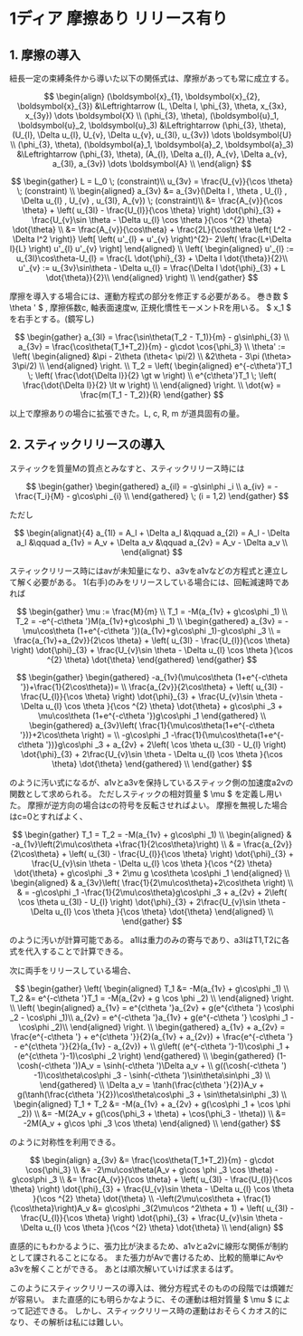 # 1ディア 摩擦あり リリース有り

## 1. 摩擦の導入

紐長一定の束縛条件から導いた以下の関係式は、摩擦があっても常に成立する。

$$
\begin{align}
(\boldsymbol{x}_{1}, \boldsymbol{x}_{2}, \boldsymbol{x}_{3}) &\Leftrightarrow (L, \Delta l, \phi_{3}, \theta, x_{3x}, x_{3y}) \dots \boldsymbol{X} \\
(\phi_{3}, \theta), (\boldsymbol{u}_1, \boldsymbol{u}_2, \boldsymbol{u}_3) &\Leftrightarrow (\phi_{3}, \theta), (U_{l}, \Delta u_{l}, U_{v}, \Delta u_{v}, u_{3l}, u_{3v}) \dots \boldsymbol{U} \\
(\phi_{3}, \theta),  (\boldsymbol{a}_1, \boldsymbol{a}_2, \boldsymbol{a}_3) &\Leftrightarrow  (\phi_{3}, \theta), (A_{l}, \Delta a_{l}, A_{v}, \Delta a_{v}, a_{3l}, a_{3v}) \dots \boldsymbol{A} \\
\end{align}
$$

$$
\begin{gather}
L = L_0 \; (constraint)\\
u_{3v} = \frac{U_{v}}{\cos \theta} \; (constraint) \\
\begin{aligned}
a_{3v} &= a_{3v}(\Delta l , \theta , U_{l} , \Delta u_{l} , U_{v} , u_{3l}, A_{v}) \; (constraint)\\
&= \frac{A_{v}}{\cos \theta} +
\left( u_{3l} - \frac{U_{l}}{\cos \theta} \right) \dot{\phi}_{3} + 
\frac{U_{v}\sin \theta - \Delta u_{l} \cos \theta }{\cos ^{2} \theta} \dot{\theta} \\
&=
\frac{A_{v}}{\cos\theta} + \frac{2L}{\cos\theta \left( L^2 - \Delta l^2 \right)}
\left[
\left( u'_{l} + u'_{v} \right)^{2}-
2\left( \frac{L+\Delta l}{L} \right) u'_{l} u'_{v}
\right]
\end{aligned} \\
\left(
\begin{aligned}
u'_{l} := u_{3l}\cos\theta-U_{l} = \frac{L \dot{\phi}_{3} + \Delta l \dot{\theta}}{2}\\
u'_{v} := u_{3v}\sin\theta - \Delta u_{l} = \frac{\Delta l \dot{\phi}_{3} + L \dot{\theta}}{2}\\
\end{aligned} 
\right) \\
\end{gather}
$$

摩擦を導入する場合には、運動方程式の部分を修正する必要がある。
巻き数 $ \theta ' $ , 摩擦係数c, 軸表面速度w, 正規化慣性モーメントRを用いる。
$ x_1 $ を右手とする。(鏡写し)

$$
\begin{gather}
a_{3l} =  \frac{\sin\theta(T_2 - T_1)}{m} - g\sin\phi_{3} \\
a_{3v} =  \frac{\cos\theta(T_1+T_2)}{m} - g\cdot \cos{\phi_3} \\
\theta' := \left(
    \begin{aligned}
    &\pi - 2\theta (\theta< \pi/2) \\
    &2\theta - 3\pi (\theta> 3\pi/2) \\
    \end{aligned}
    \right. \\
T_2 = \left(
    \begin{aligned}
    e^{-c\theta'}T_1 \; \left( \frac{\dot{\Delta l}}{2} \gt w \right) \\
    e^{c\theta'}T_1 \; \left( \frac{\dot{\Delta l}}{2} \lt w \right) \\
    \end{aligned}
\right. \\
\dot{w} = \frac{m(T_1 - T_2)}{R}
\end{gather}
$$

以上で摩擦ありの場合に拡張できた。L, c, R, m が道具固有の量。

## 2. スティックリリースの導入

スティックを質量Mの質点とみなすと、スティックリリース時には

$$
\begin{gather}
\begin{gathered}
a_{il} = -g\sin\phi _i \\
a_{iv} = - \frac{T_i}{M} - g\cos\phi _{i} \\
\end{gathered}
\; (i = 1,2)
\end{gather}
$$

ただし

$$
\begin{alignat}{4}
a_{1l} = A_l + \Delta a_l
&\qquad a_{2l} = A_l - \Delta a_l 
&\qquad a_{1v} = A_v + \Delta a_v 
&\qquad a_{2v} = A_v - \Delta a_v \\
\end{alignat}
$$



スティックリリース時にはavが未知量になり、a3vをa1vなどの方程式と連立して解く必要がある。
1(右手)のみをリリースしている場合には、回転減速時であれば

$$
\begin{gather}
\mu := \frac{M}{m} \\
T_1 = -M(a_{1v} + g\cos\phi _1) \\
T_2 = -e^{-c\theta '}M(a_{1v}+g\cos\phi _1) \\
\begin{gathered}
a_{3v} = -\mu\cos\theta (1+e^{-c\theta '})(a_{1v}+g\cos\phi _1)-g\cos\phi _3 \\
= \frac{a_{1v}+a_{2v}}{2\cos \theta} +
\left( u_{3l} - \frac{U_{l}}{\cos \theta} \right) \dot{\phi}_{3} + 
\frac{U_{v}\sin \theta - \Delta u_{l} \cos \theta }{\cos ^{2} \theta} \dot{\theta}
\end{gathered}
\end{gather}
$$

$$
\begin{gather}
\begin{gathered}
-a_{1v}(\mu\cos\theta (1+e^{-c\theta '})+\frac{1}{2\cos\theta})= \\
\frac{a_{2v}}{2\cos\theta} +
\left( u_{3l} - \frac{U_{l}}{\cos \theta} \right) \dot{\phi}_{3} + 
\frac{U_{v}\sin \theta - \Delta u_{l} \cos \theta }{\cos ^{2} \theta} \dot{\theta} + 
g\cos\phi _3 + \mu\cos\theta (1+e^{-c\theta '})g\cos\phi _1
\end{gathered} \\
\begin{gathered}
a_{3v}\left( \frac{1}{\mu\cos\theta(1+e^{-c\theta '})}+2\cos\theta \right) = \\
-g\cos\phi _1 -\frac{1}{\mu\cos\theta(1+e^{-c\theta '})}g\cos\phi _3 + a_{2v} +
2\left( \cos \theta u_{3l} - U_{l} \right) \dot{\phi}_{3} + 
2\frac{U_{v}\sin \theta - \Delta u_{l} \cos \theta }{\cos \theta} \dot{\theta}
\end{gathered} \\
\end{gather}
$$


のように汚い式になるが、a1vとa3vを保持しているスティック側の加速度a2vの関数として求められる。
ただしスティックの相対質量 $ \mu $ を定義し用いた。
摩擦が逆方向の場合はcの符号を反転させればよい。
摩擦を無視した場合はc=0とすればよく、

$$
\begin{gather}
T_1 = T_2 = -M(a_{1v} + g\cos\phi _1) \\
\begin{aligned}
& -a_{1v}\left(2\mu\cos\theta +\frac{1}{2\cos\theta}\right) \\
& = \frac{a_{2v}}{2\cos\theta} +
\left( u_{3l} - \frac{U_{l}}{\cos \theta} \right) \dot{\phi}_{3} + 
\frac{U_{v}\sin \theta - \Delta u_{l} \cos \theta }{\cos ^{2} \theta} \dot{\theta} + 
g\cos\phi _3 + 2\mu g \cos\theta \cos\phi _1 
\end{aligned} \\
\begin{aligned}
& a_{3v}\left( \frac{1}{2\mu\cos\theta}+2\cos\theta \right) \\ 
& = -g\cos\phi _1 -\frac{1}{2\mu\cos\theta}g\cos\phi _3 + a_{2v} +
2\left( \cos \theta u_{3l} - U_{l} \right) \dot{\phi}_{3} + 
2\frac{U_{v}\sin \theta - \Delta u_{l} \cos \theta }{\cos \theta} \dot{\theta}
\end{aligned} \\
\end{gather}
$$

のように汚いが計算可能である。
a1lは重力のみの寄与であり、a3lはT1,T2に各式を代入することで計算できる。

次に両手をリリースしている場合、

$$
\begin{gather}
\left(
    \begin{aligned}
    T_1 &= -M(a_{1v} + g\cos\phi _1) \\
    T_2 &= e^{-c\theta '}T_1 = -M(a_{2v} + g \cos \phi _2) \\
    \end{aligned}
\right. \\
\left(
    \begin{aligned}
    a_{1v} = e^{c\theta '}a_{2v} + g(e^{c\theta '} \cos\phi _2 - \cos\phi _1)\\
    a_{2v} = e^{-c\theta '}a_{1v} + g(e^{-c\theta '} \cos\phi _1 - \cos\phi _2)\\
    \end{aligned}
\right. \\
\begin{gathered}
a_{1v} + a_{2v} = \frac{e^{-c\theta '} + e^{c\theta '}}{2}(a_{1v} + a_{2v}) +
\frac{e^{-c\theta '} - e^{c\theta '}}{2}(a_{1v} - a_{2v}) + \\
g\left( (e^{-c\theta '}-1)\cos\phi _1 + (e^{c\theta '}-1)\cos\phi _2 \right)
\end{gathered} \\
\begin{gathered}
(1-\cosh(-c\theta '))A_v = \sinh(-c\theta ')\Delta a_v +  \\
g((\cosh(-c\theta ') -1)\cos\theta\cos\phi _3 - \sinh(-c\theta ')\sin\theta\sin\phi _3) \\
\end{gathered} \\
\Delta a_v = \tanh(\frac{c\theta '}{2})A_v + 
g(\tanh(\frac{c\theta '}{2})\cos\theta\cos\phi _3 + \sin\theta\sin\phi _3) \\
\begin{aligned}
T_1 + T_2 &= -M(a_{1v} + a_{2v} + g(\cos\phi _1 + \cos \phi _2)) \\
&= -M(2A_v + g(\cos(\phi_3 + \theta) + \cos(\phi_3 - \theta)) \\
&= -2M(A_v + g\cos \phi _3 \cos \theta) 
\end{aligned} \\
\end{gather}
$$

のように対称性を利用できる。

$$
\begin{align}
a_{3v} &=  \frac{\cos\theta(T_1+T_2)}{m} - g\cdot \cos{\phi_3} \\
&= -2\mu\cos\theta(A_v + g\cos \phi _3 \cos \theta) - g\cos\phi _3 \\
&= \frac{A_{v}}{\cos \theta} +
\left( u_{3l} - \frac{U_{l}}{\cos \theta} \right) \dot{\phi}_{3} + 
\frac{U_{v}\sin \theta - \Delta u_{l} \cos \theta }{\cos ^{2} \theta} \dot{\theta} \\
-\left(2\mu\cos\theta + \frac{1}{\cos\theta}\right)A_v
&= g\cos\phi _3(2\mu\cos ^2\theta + 1) +
\left( u_{3l} - \frac{U_{l}}{\cos \theta} \right) \dot{\phi}_{3} + 
\frac{U_{v}\sin \theta - \Delta u_{l} \cos \theta }{\cos ^{2} \theta} \dot{\theta} \\
\end{align}
$$

直感的にもわかるように、張力比が決まるため、a1vとa2vに線形な関係が制約として課されることになる。
また張力がAvで書けるため、比較的簡単にAvやa3vを解くことができる。
あとは順次解いていけば求まるはず。

このようにスティックリリースの導入は、微分方程式そのものの段階では煩雑だが容易い。
また直感的にも明らかなように、その運動は相対質量 $ \mu $ によって記述できる。
しかし、スティックリリース時の運動はおそらくカオス的になり、その解析は私には難しい。